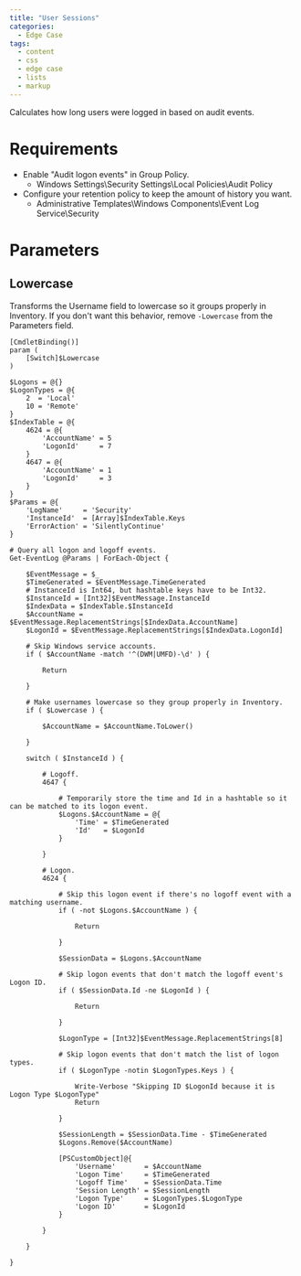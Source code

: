 ```yaml
---
title: "User Sessions"
categories:
  - Edge Case
tags:
  - content
  - css
  - edge case
  - lists
  - markup
---
```


Calculates how long users were logged in based on audit events.

# Requirements

* Enable "Audit logon events" in Group Policy.
  * Windows Settings\Security Settings\Local Policies\Audit Policy
* Configure your retention policy to keep the amount of history you want.
  * Administrative Templates\Windows Components\Event Log Service\Security

# Parameters

## Lowercase

Transforms the Username field to lowercase so it groups properly in Inventory. If you don't want this behavior, remove `-Lowercase` from the Parameters field.

	[CmdletBinding()]
	param (
		[Switch]$Lowercase
	)

	$Logons = @{}
	$LogonTypes = @{
		2  = 'Local'
		10 = 'Remote'
	}
	$IndexTable = @{
		4624 = @{
			'AccountName' = 5
			'LogonId'     = 7
		}
		4647 = @{
			'AccountName' = 1
			'LogonId'     = 3
		}
	}
	$Params = @{
		'LogName'     = 'Security'
		'InstanceId'  = [Array]$IndexTable.Keys
		'ErrorAction' = 'SilentlyContinue'
	}

	# Query all logon and logoff events.
	Get-EventLog @Params | ForEach-Object {

		$EventMessage = $_
		$TimeGenerated = $EventMessage.TimeGenerated
		# InstanceId is Int64, but hashtable keys have to be Int32.
		$InstanceId = [Int32]$EventMessage.InstanceId
		$IndexData = $IndexTable.$InstanceId
		$AccountName = $EventMessage.ReplacementStrings[$IndexData.AccountName]
		$LogonId = $EventMessage.ReplacementStrings[$IndexData.LogonId]

		# Skip Windows service accounts.
		if ( $AccountName -match '^(DWM|UMFD)-\d' ) {

			Return

		}

		# Make usernames lowercase so they group properly in Inventory.
		if ( $Lowercase ) {

			$AccountName = $AccountName.ToLower()

		}

		switch ( $InstanceId ) {

			# Logoff.
			4647 {

				# Temporarily store the time and Id in a hashtable so it can be matched to its logon event.
				$Logons.$AccountName = @{
					'Time' = $TimeGenerated
					'Id'   = $LogonId
				}

			}

			# Logon.
			4624 {

				# Skip this logon event if there's no logoff event with a matching username.
				if ( -not $Logons.$AccountName ) {

					Return

				}

				$SessionData = $Logons.$AccountName

				# Skip logon events that don't match the logoff event's Logon ID.
				if ( $SessionData.Id -ne $LogonId ) {

					Return

				}

				$LogonType = [Int32]$EventMessage.ReplacementStrings[8]

				# Skip logon events that don't match the list of logon types.
				if ( $LogonType -notin $LogonTypes.Keys ) {

					Write-Verbose "Skipping ID $LogonId because it is Logon Type $LogonType"
					Return

				}
				
				$SessionLength = $SessionData.Time - $TimeGenerated
				$Logons.Remove($AccountName)

				[PSCustomObject]@{
					'Username'       = $AccountName
					'Logon Time'     = $TimeGenerated
					'Logoff Time'    = $SessionData.Time
					'Session Length' = $SessionLength
					'Logon Type'     = $LogonTypes.$LogonType
					'Logon ID'       = $LogonId
				} 

			}

		} 

	}
